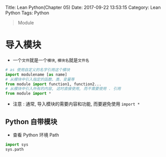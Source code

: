 Title: Lean Python(Chapter 05)
Date: 2017-09-22 13:53:15
Category: Lean Python
Tags: Python

> Module

<!-- more -->

导入模块
=======

* 一个`文件`就是一个`模块`, `模块名`就是`文件名`

```python
# as 使用自定义的名字引用这个模块
import modulename [as name]
# 从模块中引入指定的函数、类、变量等
from module import function1, function2...
# 从模块中引入所有的内容, 这时直接使用, 而不需要使用 . 引用
from module import *
```

* 注意 : 通常, 导入模块的需要内容和功能, 而要避免使用 `import *`

## Python 自带模块

* 查看 Python 环境 Path

```python
import sys
sys.path
```

